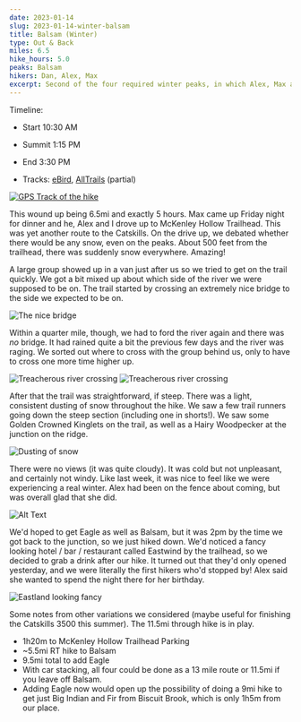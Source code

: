 ```yaml
---
date: 2023-01-14
slug: 2023-01-14-winter-balsam
title: Balsam (Winter)
type: Out & Back
miles: 6.5
hike_hours: 5.0
peaks: Balsam
hikers: Dan, Alex, Max
excerpt: Second of the four required winter peaks, in which Alex, Max and I become the very first customers at the Eastwind bar.
---
```


Timeline:

- Start 10:30 AM
- Summit 1:15 PM
- End 3:30 PM

- Tracks: [eBird](https://ebird.org/checklist/S126143226), [AllTrails] (partial)

[![GPS Track of the hike]({{site.baseurl}}/assets/2023-01-14-winter-balsam/track.png)]({{site.baseurl}}/map/?hike=2023-01-14-winter-balsam)

This wound up being 6.5mi and exactly 5 hours. Max came up Friday night for dinner and he, Alex and I drove up to McKenley Hollow Trailhead. This was yet another route to the Catskills. On the drive up, we debated whether there would be any snow, even on the peaks. About 500 feet from the trailhead, there was suddenly snow everywhere. Amazing!

A large group showed up in a van just after us so we tried to get on the trail quickly. We got a bit mixed up about which side of the river we were supposed to be on. The trail started by crossing an extremely nice bridge to the side we expected to be on.

![The nice bridge]({{site.baseurl}}/assets/2023-01-14-winter-balsam/nice-bridge.jpeg)

Within a quarter mile, though, we had to ford the river again and there was _no_ bridge. It had rained quite a bit the previous few days and the river was raging. We sorted out where to cross with the group behind us, only to have to cross one more time higher up.

![Treacherous river crossing]({{site.baseurl}}/assets/2023-01-14-winter-balsam/treacherous-river1.jpeg)
![Treacherous river crossing]({{site.baseurl}}/assets/2023-01-14-winter-balsam/treacherous-river2.jpeg)

After that the trail was straightforward, if steep. There was a light, consistent dusting of snow throughout the hike. We saw a few trail runners going down the steep section (including one in shorts!). We saw some Golden Crowned Kinglets on the trail, as well as a Hairy Woodpecker at the junction on the ridge.

![Dusting of snow]({{site.baseurl}}/assets/2023-01-14-winter-balsam/frozen-waterfall.jpeg)

There were no views (it was quite cloudy). It was cold but not unpleasant, and certainly not windy. Like last week, it was nice to feel like we were experiencing a real winter. Alex had been on the fence about coming, but was overall glad that she did.

![Alt Text]({{site.baseurl}}/assets/2023-01-14-winter-balsam/summit-no-view.jpeg)

We'd hoped to get Eagle as well as Balsam, but it was 2pm by the time we got back to the junction, so we just hiked down. We'd noticed a fancy looking hotel / bar / restaurant called Eastwind by the trailhead, so we decided to grab a drink after our hike. It turned out that they'd only opened yesterday, and we were literally the first hikers who'd stopped by! Alex said she wanted to spend the night there for her birthday.

![Eastland looking fancy]({{site.baseurl}}/assets/2023-01-14-winter-balsam/eastland.jpeg)

Some notes from other variations we considered (maybe useful for finishing the Catskills 3500 this summer). The 11.5mi through hike is in play.

- 1h20m to McKenley Hollow Trailhead Parking
- ~5.5mi RT hike to Balsam
- 9.5mi total to add Eagle
- With car stacking, all four could be done as a 13 mile route or 11.5mi if you leave off Balsam.
- Adding Eagle now would open up the possibility of doing a 9mi hike to get just Big Indian and Fir from Biscuit Brook, which is only 1h5m from our place.

[AllTrails]: https://www.alltrails.com/explore/recording/afternoon-hike-df7f28a--382
